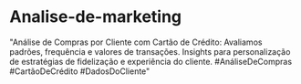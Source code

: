 # Analise-de-marketing
"Análise de Compras por Cliente com Cartão de Crédito: Avaliamos padrões, frequência e valores de transações. Insights para personalização de estratégias de fidelização e experiência do cliente. #AnáliseDeCompras #CartãoDeCrédito #DadosDoCliente"
